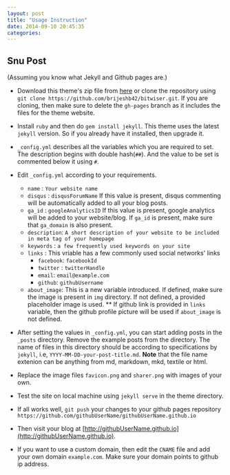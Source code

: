 ```yaml
---
layout: post
title: "Usage Instruction"
date: 2014-09-10 20:45:35
categories:
---
```


## Snu Post

(Assuming you know what Jekyll and Github pages are.)

- Download this theme's zip file from [here](http://goo.gl/iC85jv) or clone the repository using `git clone https://github.com/brijeshb42/bitwiser.git`. If you are cloning, then make sure to delete the `gh-pages` branch as it includes the files for the theme website.

- Install `ruby` and then do `gem install jekyll`. This theme uses the latest `jekyll` version. So if you already have it installed, then upgrade it.

- `_config.yml` describes all the variables which you are required to set. The description begins with double hash(`##`). And the value to be set is commented below it using `#`.

- Edit `_config.yml` according to your requirements.

  - `name` : `Your website name`
  - `disqus` : `disqusForumName`
    If this value is present, disqus commenting will be automatically added to all your blog posts.
  - `ga_id` : `googleAnalyticsID`
    If this value is present, google analytics will be added to your website/blog.
    If `ga_id` is present, make sure that `ga_domain` is also present.
  - `description`: `A short description of your website to be included in meta tag of your homepage`
  - `keywords` : `a few frequently used keywords on your site`
  - `links` : This vriable has a few commonly used social networks' links
    - `facebook`: `facebookId`
    - `twitter` : `twitterHandle`
    - `email`: `email@example.com`
    - `github`: `githubUsername`
  - `about_image`: This is a new variable introduced. If defined, make sure the image is present in `img` directory. If not defined, a provided placeholder image is used. \*\* If github link is provided in `links` variable, then the github profile picture will be used if `about_image` is not defined.

- After setting the values in `_config.yml`, you can start adding posts in the `_posts` directory. Remove the example posts from the directory. The name of files in this directory should be according to specifications by `jekyll`, i.e, `YYYY-MM-DD-your-post-title.md`. **Note** that the file name extenion can be anything from md, markdown, mkd, textile or html.

- Replace the image files `favicon.png` and `sharer.png` with images of your own.

- Test the site on local machine using `jekyll serve` in the theme directory.

- If all works well, `git push` your changes to your github pages repository `https://github.com/githubUserName/githubUserName.github.io`

- Then visit your blog at [http://githubUserName.github.io](http://githubUserName.github.io).

- If you want to use a custom domain, then edit the `CNAME` file and add your own domain `example.com`. Make sure your domain points to github ip address.
